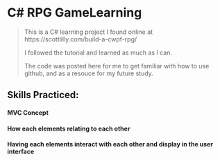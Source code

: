   <html>
      <body>
        <div id='content'>
    <h1 id="style">C# RPG GameLearning</h1>
<blockquote>
  <p>This is a C# learning project I found online at<link> https://scottlilly.com/build-a-cwpf-rpg/ <link>

I followed the tutorial and learned as much as I can. 

The code was posted here for me to get familiar with how to use github, and as a resouce for my future study.</p>
</blockquote>
<h2 id="Date">Skills Practiced:</h2>
<h4>MVC Concept<h4>
   <h4>How each elements relating to each other<h4>
      <h4>Having each elements interact with each other and display in the user interface<h4>
  </body>

